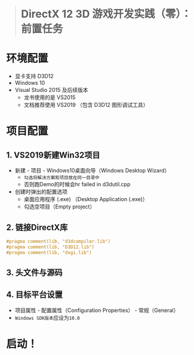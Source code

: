 > # DirectX 12 3D 游戏开发实践（零）：前置任务

# 环境配置
* 显卡支持 D3D12 
* Windows 10
* Visual Studio 2015 及后续版本
  * 龙书使用的是 VS2015
  * 文档推荐使用 VS2019 （包含 D3D12 图形调试工具）

# 项目配置
## 1. VS2019新建Win32项目
* 新建 - 项目 - Windows10桌面向导（Windows Desktop Wizard）
  * `勾选将解决方案和项目放在同一目录中`
  * 否则跑Demo的时候会hr failed in d3dutil.cpp
* 创建时弹出的配置选项
  * 桌面应用程序 (.exe) （Desktop Application (.exe)）
  * 勾选空项目（Empty project）

## 2. 链接DirectX库
```cpp
#pragma comment(lib, "d3dcompiler.lib")
#pragma comment(lib, "D3D12.lib")
#pragma comment(lib, "dxgi.lib")
```

## 3. 头文件与源码

## 4. 目标平台设置
* 项目属性 - 配置属性（Configuration Properties） - 常规（General）
* `Windows SDK版本`应设为`10.0`

# 启动！